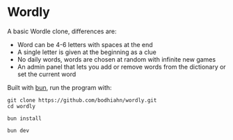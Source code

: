 # Wordly

A basic Wordle clone, differences are:
- Word can be 4-6 letters with spaces at the end
- A single letter is given at the beginning as a clue
- No daily words, words are chosen at random with infinite new games
- An admin panel that lets you add or remove words from the dictionary or set the current word

Built with [bun](bun.sh), run the program with:
```
git clone https://github.com/bodhiahn/wordly.git
cd wordly
```
```
bun install
```
```
bun dev
```
